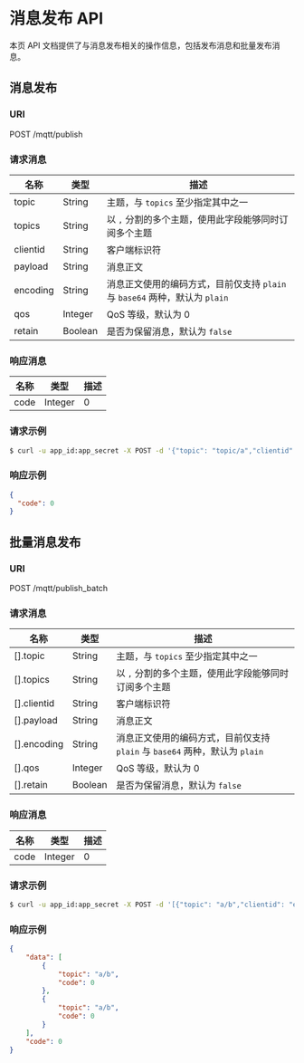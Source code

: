 # 消息发布 API

本页 API 文档提供了与消息发布相关的操作信息，包括发布消息和批量发布消息。

## 消息发布

### URI

POST /mqtt/publish

### 请求消息

| 名称     | 类型    | 描述                                                                        |
| -------- | ------- | --------------------------------------------------------------------------- |
| topic    | String  | 主题，与 `topics` 至少指定其中之一                                          |
| topics   | String  | 以 `,` 分割的多个主题，使用此字段能够同时订阅多个主题                       |
| clientid | String  | 客户端标识符                                                                |
| payload  | String  | 消息正文                                                                    |
| encoding | String  | 消息正文使用的编码方式，目前仅支持 `plain` 与 `base64` 两种，默认为 `plain` |
| qos      | Integer | QoS 等级，默认为 0                                                          |
| retain   | Boolean | 是否为保留消息，默认为 `false`                                              |

### 响应消息

| 名称 | 类型    | 描述 |
| ---- | ------- | ---- |
| code | Integer | 0    |

### 请求示例

```bash
$ curl -u app_id:app_secret -X POST -d '{"topic": "topic/a","clientid": "emqx_c_1","payload": "Hello EMQX"}' {api}/mqtt/publish
```

### 响应示例

```JSON
{
  "code": 0
}
```

## 批量消息发布

### URI

POST /mqtt/publish_batch

### 请求消息

| 名称        | 类型    | 描述                                                                        |
| ----------- | ------- | --------------------------------------------------------------------------- |
| [].topic    | String  | 主题，与 `topics` 至少指定其中之一                                          |
| [].topics   | String  | 以 `,` 分割的多个主题，使用此字段能够同时订阅多个主题                       |
| [].clientid | String  | 客户端标识符                                                                |
| [].payload  | String  | 消息正文                                                                    |
| [].encoding | String  | 消息正文使用的编码方式，目前仅支持 `plain` 与 `base64` 两种，默认为 `plain` |
| [].qos      | Integer | QoS 等级，默认为 0                                                          |
| [].retain   | Boolean | 是否为保留消息，默认为 `false`                                              |

### 响应消息

| 名称 | 类型    | 描述 |
| ---- | ------- | ---- |
| code | Integer | 0    |

### 请求示例

```bash
$ curl -u app_id:app_secret -X POST -d '[{"topic": "a/b","clientid": "emqx_c_1","payload": "Hello EMQX"},{"topic": "a/b","clientid": "emqx_c_1","qos": 2,"payload": "Hi EMQX"}]' {api}/mqtt/publish_batch
```

### 响应示例

```JSON
{
    "data": [
        {
            "topic": "a/b",
            "code": 0
        },
        {
            "topic": "a/b",
            "code": 0
        }
    ],
    "code": 0
}
```
